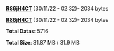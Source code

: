 [**R86jH4CT**](/data/R86jH4CT.txt) (30/11/22 - 02:32)- 2034 bytes

[**R86jH4CT**](/data/R86jH4CT.txt) (30/11/22 - 02:32)- 2034 bytes

**Total Datas**: 5716

**Total Size**: 31.87 MB / 31.9 MB